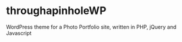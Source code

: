 # throughapinholeWP

WordPress theme for a Photo Portfolio site, written in PHP, jQuery and Javascript
